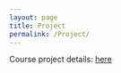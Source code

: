 ```yaml
---
layout: page
title: Project
permalink: /Project/
---
```

Course project details: <a href = "DS540_Project.pdf" target="_blank"> here </a>
